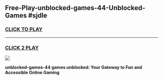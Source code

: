 
## Free-Play-unblocked-games-44-Unblocked-Games #sjdle
<h3>
<a href="https://news.freeplayer.one?title=unblocked-games-44&ref=8M">CLICK TO PLAY</a></h3>
<hr>

<h3>
<a href="https://news.freeplayer.one?title=unblocked-games-44&ref=8M">CLICK 2 PLAY</a>
  
</h3>

<a href="https://news.freeplayer.one?title=unblocked-games-44&ref=8M"><img src="https://clearcache.store/games.png"></a>


**unblocked-games-44 games unblocked: Your Gateway to Fun and Accessible Online Gaming**

